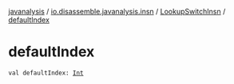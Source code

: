 [javanalysis](../../index.md) / [io.disassemble.javanalysis.insn](../index.md) / [LookupSwitchInsn](index.md) / [defaultIndex](./default-index.md)

# defaultIndex

`val defaultIndex: `[`Int`](https://kotlinlang.org/api/latest/jvm/stdlib/kotlin/-int/index.html)